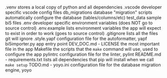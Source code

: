 .venv				stores a local copy of python and all dependencies
.vscode				developer specific vscode config files
db_migrations		database "migration" scripts automatically configure the database (tables/columns/etc)
test_data			sample bi5 files
.env				developer specific environment variables (does NOT go to source control)
.env.example		lists environment variables the app will expect to exist in order to work (goes to source control)
.gitignore			lists all the files git will ignore
.style.yapf			configuration file for the autoformatter, yapf
bi5importer.py		app entry point
DEV_DOC.md			-
LICENSE				the most important file in the app
Makefile			the scripts that the `make` command will use, used to configure the app
pylintrc			configuration file for the linter, pylint
README.md			-
requirements.txt	lists all dependencies that pip will install when we call `make setup`
TODO.md				-
yoyo.ini			configuration file for the database migration engine, yoyo
